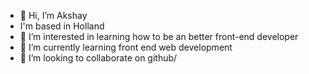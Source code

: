 - 👋 Hi, I’m Akshay
- I'm based in Holland
- 👀 I’m interested in learning how to be an better front-end developer
- 🌱 I’m currently learning front end web development
- 💞️ I’m looking to collaborate on github/

<!---
Akshay12184/Akshay12184 is a ✨ special ✨ repository because its `README.md` (this file) appears on your GitHub profile.
You can click the Preview link to take a look at your changes.
--->
